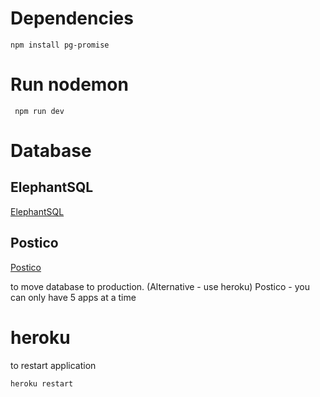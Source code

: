 # Dependencies

```
npm install pg-promise
```

# Run nodemon
```
 npm run dev
```

# Database

## ElephantSQL
[ElephantSQL](https://www.elephantsql.com/)
 
## Postico
[Postico](https://eggerapps.at/postico/)

to move database to production. (Alternative - use heroku)
Postico - you can only have 5 apps at a time

# heroku
to restart application
```
heroku restart
```